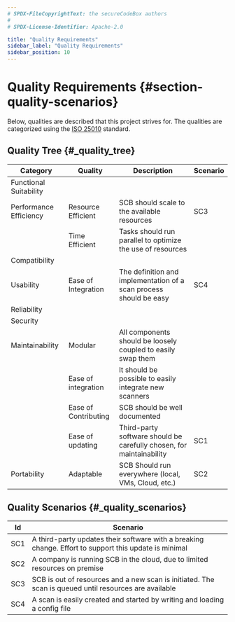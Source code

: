 ```yaml
---
# SPDX-FileCopyrightText: the secureCodeBox authors
#
# SPDX-License-Identifier: Apache-2.0

title: "Quality Requirements"
sidebar_label: "Quality Requirements"
sidebar_position: 10
---
```

# Quality Requirements {#section-quality-scenarios}

Below, qualities are described that this project strives for. The qualities are categorized using the [ISO 25010][iso-25010] standard.

## Quality Tree {#_quality_tree}

| **Category**           | **Quality**          | **Description**                                                      | **Scenario** |
|------------------------|----------------------|----------------------------------------------------------------------|--------------|
| Functional Suitability |                      |                                                                      |              |
| Performance Efficiency | Resource Efficient   | SCB should scale to the available resources                          | SC3          |
|                        | Time Efficient       | Tasks should run parallel to optimize the use of resources           |              |
| Compatibility          |                      |                                                                      |              |
| Usability              | Ease of Integration  | The definition and implementation of a scan process should be easy   | SC4          |
| Reliability            |                      |                                                                      |              |
| Security               |                      |                                                                      |              |
| Maintainability        | Modular              | All components should be loosely coupled to easily swap them         |              |
|                        | Ease of integration  | It should be possible to easily integrate new scanners               |              |
|                        | Ease of Contributing | SCB should be well documented                                        |              |
|                        | Ease of updating     | Third-party software should be carefully chosen, for maintainability | SC1          |
| Portability            | Adaptable            | SCB Should run everywhere (local, VMs, Cloud, etc.)                  | SC2          |

## Quality Scenarios {#_quality_scenarios}

| **Id** | **Scenario**                                                                                          |
|--------|-------------------------------------------------------------------------------------------------------|
| SC1    | A third-party updates their software with a breaking change. Effort to support this update is minimal |
| SC2    | A company is running SCB in the cloud, due to limited resources on premise                            |
| SC3    | SCB is out of resources and a new scan is initiated. The scan is queued until resources are available |
| SC4    | A scan is easily created and started by writing and loading a config file                             |

[iso-25010]:  https://iso25000.com/index.php/en/iso-25000-standards/iso-25010

